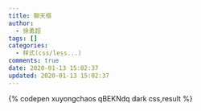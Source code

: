 ```yaml
---
title: 聊天框
author:
  - 徐勇超
tags: []
categories:
  - 样式(css/less...)
comments: true
date: 2020-01-13 15:02:37
updated: 2020-01-13 15:02:37
---
```

{% codepen xuyongchaos qBEKNdq dark css,result %}
